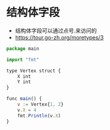 # 结构体字段
- 结构体字段可以通过点号.来访问的
- https://tour.go-zh.org/moretypes/3

```js
package main

import "fmt"

type Vertex struct {
	X int
	Y int
}

func main() {
	v := Vertex{1, 2}
	v.X = 4
	fmt.Println(v.X)
}
```
